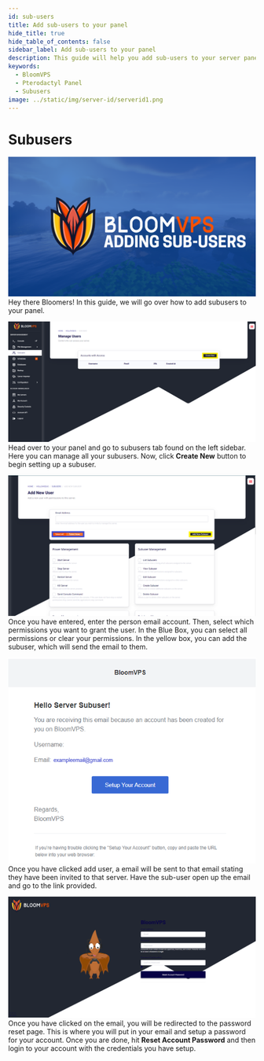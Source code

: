 ```yaml
---
id: sub-users
title: Add sub-users to your panel
hide_title: true
hide_table_of_contents: false
sidebar_label: Add sub-users to your panel
description: This guide will help you add sub-users to your server panel
keywords:
  - BloomVPS
  - Pterodactyl Panel
  - Subusers
image: ../static/img/server-id/serverid1.png
---
```

# Subusers
![BloomVPS Subusers](../static/img/subusers/subusers1.png)
Hey there Bloomers! In this guide, we will go over how to add subusers to your panel.

![BloomVPS Subusers](../static/img/subusers/subusers2.png)
Head over to your panel and go to subusers tab found on the left sidebar. Here you can manage all your subusers. Now, click **Create New** button to begin setting up a subuser. 

![BloomVPS Subusers](../static/img/subusers/subusers3.png)
Once you have entered, enter the person email account. Then, select which permissions you want to grant the user. In the Blue Box, you can select all permissions or clear your permissions. In the yellow box, you can add the subuser, which will send the email to them.

![BloomVPS Subusers](../static/img/subusers/subusers4.png)
Once you have clicked add user, a email will be sent to that email stating they have been invited to that server. Have the sub-user open up the email and go to the link provided.

![BloomVPS Subusers](../static/img/subusers/subusers5.png)
Once you have clicked on the email, you will be redirected to the password reset page. This is where you will put in your email and setup a password for your account. Once you are done, hit **Reset Account Password** and then login to your account with the credentials you have setup.